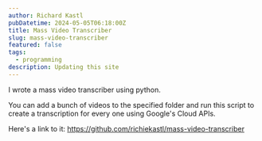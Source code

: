 ```yaml
---
author: Richard Kastl
pubDatetime: 2024-05-05T06:18:00Z
title: Mass Video Transcriber
slug: mass-video-transcriber
featured: false
tags:
  - programming
description: Updating this site
---
```


I wrote a mass video transcriber using python. 

You can add a bunch of videos to the specified folder and run this script to create a transcription for every one using Google's Cloud APIs. 

Here's a link to it: <a href="https://github.com/richiekastl/mass-video-transcriber">https://github.com/richiekastl/mass-video-transcriber</a>